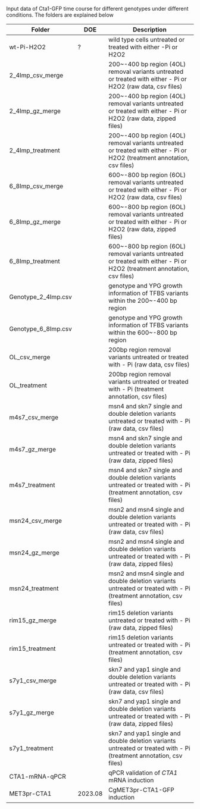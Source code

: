 Input data of Cta1-GFP time course for different genotypes under different conditions. The folders are explained below

| Folder | DOE | Description |
|--------|-----|-------------|
| wt-Pi-H2O2 | ? | wild type cells untreated or treated with either -Pi or H2O2 |
| 2_4Imp_csv_merge| | 200~-400 bp region (4OL) removal variants untreated or treated with either - Pi or H2O2 (raw data, csv files) | 
| 2_4Imp_gz_merge| | 200~-400 bp region (4OL) removal variants untreated or treated with either - Pi or H2O2 (raw data, zipped files) |
| 2_4Imp_treatment| | 200~-400 bp region (4OL) removal variants untreated or treated with either - Pi or H2O2 (treatment annotation, csv files) |
| 6_8Imp_csv_merge| | 600~-800 bp region (6OL) removal variants untreated or treated with either - Pi or H2O2 (raw data, csv files) |
| 6_8Imp_gz_merge| | 600~-800 bp region (6OL) removal variants untreated or treated with either - Pi or H2O2 (raw data, zipped files) |
| 6_8Imp_treatment| | 600~-800 bp region (6OL) removal variants untreated or treated with either - Pi or H2O2 (treatment annotation, csv files) |
| Genotype_2_4Imp.csv| | genotype and YPG growth information of TFBS variants within the 200~-400 bp region |
| Genotype_6_8Imp.csv| | genotype and YPG growth information of TFBS variants within the 600~-800 bp region |
| OL_csv_merge| | 200bp region removal variants untreated or treated with - Pi (raw data, csv files) |
| OL_treatment| | 200bp region removal variants untreated or treated with - Pi (treatment annotation, csv files) |
| m4s7_csv_merge| | msn4 and skn7 single and double deletion variants untreated or treated with - Pi (raw data, csv files) |
| m4s7_gz_merge| | msn4 and skn7 single and double deletion variants untreated or treated with - Pi (raw data, zipped files) |
| m4s7_treatment| | msn4 and skn7 single and double deletion variants untreated or treated with - Pi (treatment annotation, csv files) |
| msn24_csv_merge| | msn2 and msn4 single and double deletion variants untreated or treated with - Pi (raw data, csv files) |
| msn24_gz_merge| | msn2 and msn4 single and double deletion variants untreated or treated with - Pi (raw data, zipped files) |
| msn24_treatment| | msn2 and msn4 single and double deletion variants untreated or treated with - Pi (treatment annotation, csv files) |
| rim15_gz_merge| | rim15 deletion variants untreated or treated with - Pi (raw data, zipped files) |
| rim15_treatment| | rim15 deletion variants untreated or treated with - Pi (treatment annotation, csv files) |
| s7y1_csv_merge| | skn7 and yap1 single and double deletion variants untreated or treated with - Pi (raw data, csv files) |
| s7y1_gz_merge| | skn7 and yap1 single and double deletion variants untreated or treated with - Pi (raw data, zipped files) |
| s7y1_treatment| | skn7 and yap1 single and double deletion variants untreated or treated with - Pi (treatment annotation, csv files) |
| CTA1-mRNA-qPCR | | qPCR validation of _CTA1_ mRNA induction |
| MET3pr-CTA1 | 2023.08 | CgMET3pr-CTA1-GFP induction |
